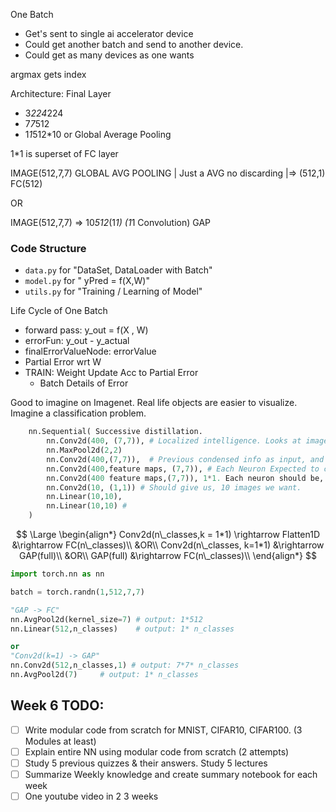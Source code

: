 One Batch
- Get's sent to single ai accelerator device
- Could get another batch and send to another device. 
- Could get as many devices as one wants

argmax gets index


Architecture: Final Layer
- 3*224*224
- 7*7*512
- 1*1*512*10 or Global Average Pooling

1*1 is superset of FC layer

IMAGE(512,7,7)
GLOBAL AVG POOLING | Just a AVG no discarding |=> (512,1)
FC(512)

OR

IMAGE(512,7,7)
=> 10*512*(1*1) (1*1 Convolution)
GAP

### Code Structure
- `data.py` for "DataSet, DataLoader with Batch"
- `model.py` for " yPred = f(X,W)"
- `utils.py` for "Training / Learning of Model"

Life Cycle of One Batch
- forward pass: y_out = f(X , W)
- errorFun: y_out - y_actual
- finalErrorValueNode: errorValue
- Partial Error wrt W
- TRAIN: Weight Update Acc to Partial Error
    - Batch Details of Error


Good to imagine on Imagenet. Real life objects are easier to visualize.
Imagine a classification problem.
```python
	nn.Sequential( Successive distillation. 
		nn.Conv2d(400, (7,7)), # Localized intelligence. Looks at image, and extracts only information edges & gradients. Or adds edges & gradients info. Extract into channels & combine clustering
		nn.MaxPool2d(2,2)
		nn.Conv2d(400,(7,7)),  # Previous condensed info as input, and further advanced processing
		nn.Conv2d(400,feature maps, (7,7)), # Each Neuron Expected to create, parts of object. How many parts of objects do we have. (Nose of dog). Huge number of sub features
		nn.Conv2d(400 feature maps,(7,7)), 1*1. Each neuron should be, a object relevent to our classes. Dog # imagenet, 10k objects at least. Each with
		nn.Conv2d(10, (1,1)) # Should give us, 10 images we want.
		nn.Linear(10,10),
		nn.Linear(10,10) # 
	)
```
$$
\Large 
\begin{align*}
Conv2d(n\_classes,k = 1*1) \rightarrow Flatten1D &\rightarrow FC(n\_classes)\\
&OR\\
Conv2d(n\_classes, k=1*1) &\rightarrow GAP(full)\\
&OR\\
GAP(full) &\rightarrow FC(n\_classes)\\
\end{align*}
$$
```python
import torch.nn as nn

batch = torch.randn(1,512,7,7)

"GAP -> FC"
nn.AvgPool2d(kernel_size=7) # output: 1*512
nn.Linear(512,n_classes)    # output: 1* n_classes

or
"Conv2d(k=1) -> GAP"
nn.Conv2d(512,n_classes,1) # output: 7*7* n_classes
nn.AvgPool2d(7)     # output: 1* n_classes
```

## Week 6 TODO:
- [ ] Write modular code from scratch for MNIST, CIFAR10, CIFAR100. (3 Modules at least)
- [ ] Explain entire NN using modular code from scratch (2 attempts)
- [ ] Study 5 previous quizzes & their answers. Study 5 lectures
- [ ] Summarize Weekly knowledge and create summary notebook for each week
- [ ] One youtube video in 2 3 weeks